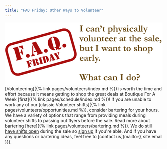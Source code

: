 ```yaml
---
title: "FAQ Friday: Other Ways to Volunteer"
---
```


![](/img/blog/FAQ_Fridays_volunteer.png) [Volunteering]({% link pages/volunteers/index.md %}) is worth the time and effort because it means getting to shop the great deals at Boutique For A Week [first]({% link pages/schedule/index.md %})! If you are unable to work any of our [classic Volunteer shifts]({% link pages/volunteers/opportunities.md %}), consider bartering for your hours. We have a variety of options that range from providing meals during volunteer shifts to passing out flyers before the sale. Read more about bartering [here]({% link pages/volunteers/bartering.md %}). We do still [have shifts open](https://www.mysalemanager.net/wrk_readonlyworkshifts.aspx?partnercode=BFAW) during the sale so [sign up](https://www.mysalemanager.net/wrk_mobworkerlogin.aspx) if you're able. And if you have any questions or bartering ideas, feel free to [contact us](mailto:{{ site.email }}).
